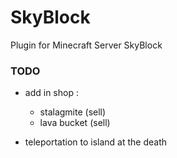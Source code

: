 # SkyBlock
Plugin for Minecraft Server SkyBlock

### TODO
- add in shop :
    - stalagmite (sell)
    - lava bucket (sell)


- teleportation to island at the death